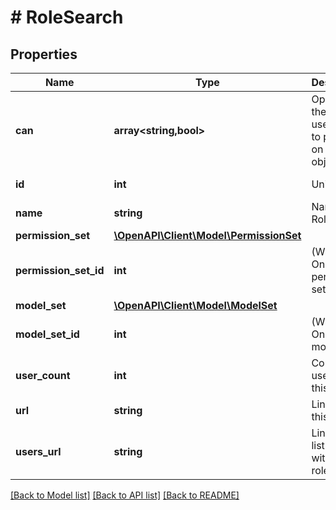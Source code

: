 # # RoleSearch

## Properties

Name | Type | Description | Notes
------------ | ------------- | ------------- | -------------
**can** | **array<string,bool>** | Operations the current user is able to perform on this object | [optional] [readonly]
**id** | **int** | Unique Id | [optional] [readonly]
**name** | **string** | Name of Role | [optional]
**permission_set** | [**\OpenAPI\Client\Model\PermissionSet**](PermissionSet.md) |  | [optional]
**permission_set_id** | **int** | (Write-Only) Id of permission set | [optional]
**model_set** | [**\OpenAPI\Client\Model\ModelSet**](ModelSet.md) |  | [optional]
**model_set_id** | **int** | (Write-Only) Id of model set | [optional]
**user_count** | **int** | Count of users with this role | [optional] [readonly]
**url** | **string** | Link to get this item | [optional] [readonly]
**users_url** | **string** | Link to get list of users with this role | [optional] [readonly]

[[Back to Model list]](../../README.md#models) [[Back to API list]](../../README.md#endpoints) [[Back to README]](../../README.md)
